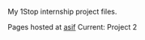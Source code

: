 My 1Stop internship project files.

Pages hosted at [asif](https://asif-1stop.pages.dev/)
Current: Project 2
